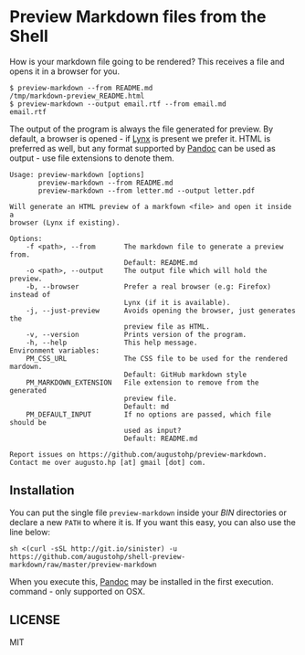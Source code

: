 # Preview Markdown files from the Shell

How is your markdown file going to be rendered? This receives a file and opens
it in a browser for you.

    $ preview-markdown --from README.md
    /tmp/markdown-preview_README.html
    $ preview-markdown --output email.rtf --from email.md
    email.rtf

The output of the program is always the file generated for preview. By default,
a browser is opened - if [Lynx][] is present we prefer it. HTML is preferred as
well, but any format supported by [Pandoc][] can be used as output - use file
extensions to denote them.

    Usage: preview-markdown [options]
           preview-markdown --from README.md
           preview-markdown --from letter.md --output letter.pdf

    Will generate an HTML preview of a markfown <file> and open it inside a
    browser (Lynx if existing).

    Options:
        -f <path>, --from       The markdown file to generate a preview from.
                                Default: README.md
        -o <path>, --output     The output file which will hold the preview.
        -b, --browser           Prefer a real browser (e.g: Firefox) instead of
                                Lynx (if it is available).
        -j, --just-preview      Avoids opening the browser, just generates the
                                preview file as HTML.
        -v, --version           Prints version of the program.
        -h, --help              This help message.
    Environment variables:
        PM_CSS_URL              The CSS file to be used for the rendered mardown.
                                Default: GitHub markdown style
        PM_MARKDOWN_EXTENSION   File extension to remove from the generated
                                preview file.
                                Default: md
        PM_DEFAULT_INPUT        If no options are passed, which file should be
                                used as input?
                                Default: README.md

    Report issues on https://github.com/augustohp/preview-markdown.
    Contact me over augusto.hp [at] gmail [dot] com.

## Installation

You can put the single file `preview-markdown` inside your *BIN* directories or
declare a new `PATH` to where it is. If you want this easy, you can also use the
line below:

    sh <(curl -sSL http://git.io/sinister) -u https://github.com/augustohp/shell-preview-markdown/raw/master/preview-markdown

When you execute this, [Pandoc][] may be installed in the first execution.
command - only supported on OSX.

## LICENSE

MIT

[Lynx]: http://lynx.browser.org/ "Lynx text browser"
[Pandoc]: http://pandoc.org/ "A universal document converter"
